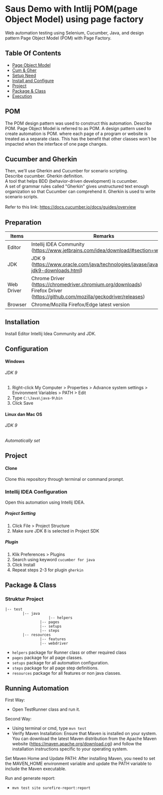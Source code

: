 # Saus Demo with Intlij POM(page Object Model) using page factory 
Web automation testing using Selenium, Cucumber, Java, and design pattern Page Object Model (POM) with Page Factory.

## Table Of Contents

- [Page Object Model](#POM)
- [Cum & Gher](#Cucumber-and-Gherkin)
- [Setup Need](#Preparation)
- [Install and Configure](#Instalation)
- [Project](#Project)
- [Package & Class](#Package-&-Class)
- [Execution](#Running-Automation)


## POM

The POM design pattern was used to construct this automation. Describe POM. Page Object Model is referred to as POM. A design pattern used to create automation is POM. where each page of a program or website is treated as a separate class. This has the benefit that other classes won't be impacted when the interface of one page changes. 

## Cucumber and Gherkin

Then, we'll use Gherkin and Cucumber for scenario scripting.<br/>
Describe cucumber. Gherkin definition.<br/>
A tool that helps BDD (behavior-driven development) is cucumber.<br/>
A set of grammar rules called "Gherkin" gives unstructured text enough organization so that Cucumber can comprehend it. Gherkin is used to write scenario scripts.<br/><br/>Refer to this link: https://docs.cucumber.io/docs/guides/overview

## Preparation

| Items        | Remarks                                                         |
| ------------ | ------------------------------------------------------------ |
| Editor       | Intellij IDEA Community (https://www.jetbrains.com/idea/download/#section=windows) |
| JDK          | JDK 9 (https://www.oracle.com/java/technologies/javase/javase-jdk9-downloads.html) |
| Web Driver   | Chrome Driver (https://chromedriver.chromium.org/downloads)<br />Firefox Driver (https://github.com/mozilla/geckodriver/releases) |
| Browser      | Chrome/Mozilla Firefox/Edge latest version   |

## Installation

Install Editor Intellij Idea Community and JDK.

## Configuration

#### Windows

###### JDK 9

1. Right-click My Computer > Properties > Advance system settings > Environment Variables > PATH > Edit 
2. Type `C:\Java\java-9\bin` 
3. Click Save

#### Linux dan Mac OS

###### JDK 9

*Automatically set*

## Project

#### Clone

Clone this repository through terminal or command prompt.

### Intellij IDEA Configuration

Open this automation using Intellij IDEA.

##### Project Setting

1. Click File > Project Structure
2. Make sure JDK 8 is selected in Project SDK

##### Plugin

1. Klik Preferences > Plugins
2. Search using keyword `cucumber for java`
3. Click Install
4. Repeat steps 2-3 for plugin `gherkin`

## Package & Class

### Struktur Project

```
|-- test
		|-- java
        			|-- helpers
				|-- pages
				|-- setups
				|-- steps
		|-- resources
				|-- features
				|-- webdriver
```

- `helpers` package for Runner class or other required class
- `pages` package for all page classes.
- `setups` package for all automation configuration.
- `steps` package for all page step definitions.
- `resources` package for all features or non java classes.

## Running Automation

First Way:
- Open TestRunner class and run it.

Second Way:
- Using terminal or cmd, type ```mvn test```
- Verify Maven Installation: Ensure that Maven is installed on your system. You can download the latest Maven distribution from the Apache Maven website (https://maven.apache.org/download.cgi) and follow the installation instructions specific to your operating system.

Set Maven Home and Update PATH: After installing Maven, you need to set the MAVEN_HOME environment variable and update the PATH variable to include the Maven executable.

Run and generate report:
- ```mvn test site surefire-report:report```
